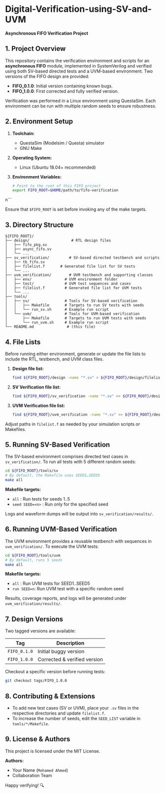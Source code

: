 # Digital-Verification-using-SV-and-UVM
**Asynchronous FIFO Verification Project**

## 1. Project Overview

This repository contains the verification environment and scripts for an **asynchronous FIFO** module, implemented in SystemVerilog and verified using both SV-based directed tests and a UVM-based environment. Two versions of the FIFO design are provided:

* **FIFO\_0.1.0**: Initial version containing known bugs.
* **FIFO\_1.0.0**: First corrected and fully verified version.

Verification was performed in a Linux environment using QuestaSim. Each environment can be run with multiple random seeds to ensure robustness.

## 2. Environment Setup

1. **Toolchain:**

   * QuestaSim (Modelsim / Questa) simulator
   * GNU Make
2. **Operating System:**

   * Linux (Ubuntu 18.04+ recommended)
3. **Environment Variables:**

   ```bash
   # Point to the root of this FIFO project
   export FIFO_ROOT=$HOME/path/to/fifo-verification
   ```

n\`\`\`

Ensure that `$FIFO_ROOT` is set before invoking any of the make targets.

## 3. Directory Structure

```
${FIFO_ROOT}/
├── design/                   # RTL design files
│   ├── fifo_pkg.sv
│   ├── async_fifo.sv
│   └── ...
├── sv_verification/         # SV-based directed testbench and scripts
│   ├── tb_fifo.sv
│   ├── filelist.f       # Generated file list for SV tests
│   └── ...
├── uvm_verification/        # UVM testbench and supporting classes
│   ├── env/               # UVM environment folder
│   ├── test/              # UVM test sequences and cases
│   ├── filelist.f         # Generated file list for UVM tests
│   └── ...
├── tools/
│   ├── sv/                # Tools for SV-based verification
│   │   ├── Makefile       # Targets to run SV tests with seeds
│   │   └── run_sv.sh      # Example run script
│   └── uvm/               # Tools for UVM-based verification
│       ├── Makefile       # Targets to run UVM tests with seeds
│       └── run_uvm.sh     # Example run script
└── README.md               # (this file)
```

## 4. File Lists

Before running either environment, generate or update the file lists to include the RTL, testbench, and UVM class files.

1. **Design file list:**

   ```bash
   find ${FIFO_ROOT}/design -name "*.sv" > ${FIFO_ROOT}/design/filelist.f
   ```

2. **SV Verification file list:**

   ```bash
   find ${FIFO_ROOT}/sv_verification -name "*.sv" >> ${FIFO_ROOT}/design/filelist.f
   ```

3. **UVM Verification file list:**

   ```bash
   find ${FIFO_ROOT}/uvm_verification -name "*.sv" >> ${FIFO_ROOT}/design/filelist.f
   ```

Adjust paths in `filelist.f` as needed by your simulation scripts or Makefiles.

## 5. Running SV-Based Verification

The SV-based environment comprises directed test cases in `sv_verification/`. To run all tests with 5 different random seeds:

```bash
cd ${FIFO_ROOT}/tools/sv
# By default, the Makefile uses SEED1…SEED5
make all
```

**Makefile targets:**

* `all` : Run tests for seeds 1..5
* `seed SEED=<n>` : Run only for the specified seed

Logs and waveform dumps will be output into `sv_verification/results/`.

## 6. Running UVM-Based Verification

The UVM environment provides a reusable testbench with sequences in `uvm_verification/`. To execute the UVM tests:

```bash
cd ${FIFO_ROOT}/tools/uvm
# By default, runs 5 seeds
make all
```

**Makefile targets:**

* `all`       : Run UVM tests for SEED1..SEED5
* `run SEED=n`: Run UVM test with a specific random seed

Results, coverage reports, and logs will be generated under `uvm_verification/results/`.

## 7. Design Versions

Two tagged versions are available:

| Tag          | Description                  |
| ------------ | ---------------------------- |
| `FIFO_0.1.0` | Initial buggy version        |
| `FIFO_1.0.0` | Corrected & verified version |

Checkout a specific version before running tests:

```bash
git checkout tags/FIFO_1.0.0
```

## 8. Contributing & Extensions

* To add new test cases (SV or UVM), place your `.sv` files in the respective directories and update `filelist.f`.
* To increase the number of seeds, edit the `SEED_LIST` variable in `tools/*/Makefile`.

## 9. License & Authors

This project is licensed under the MIT License.

**Authors:**

* Your Name (`Mohamed Ahmed`)
* Collaboration Team

Happy verifying! 🔍

